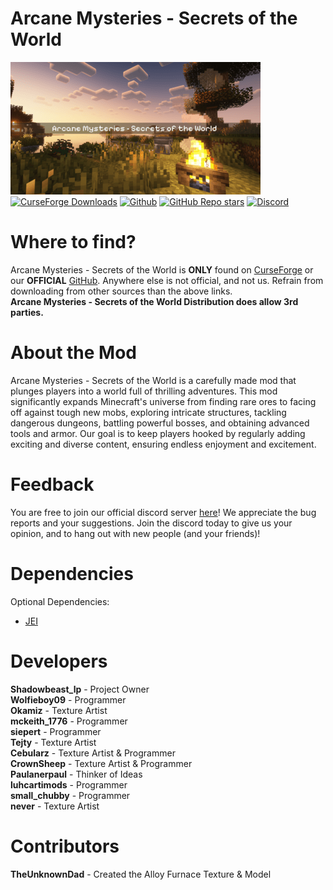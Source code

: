 # Arcane Mysteries - Secrets of the World

[![Project Shadow Icon](https://raw.githubusercontent.com/TheshadowLP/Forge-Shadow-1.20.1/main/long_logo.png)](https://github.com/TheshadowLP/Forge-Shadow-1.20.1) <br>
[![CurseForge Downloads](https://img.shields.io/curseforge/dt/996245)](https://www.curseforge.com/minecraft/mc-mods/arcanemysteries)
[![Github](https://img.shields.io/badge/Official_Github-%2520?color=46cfb3&link=https%3A%2F%2Fgithub.com%2FTheshadowLP%2FForge-Shadow-1.20.1)](https://github.com/TheshadowLP/Forge-Shadow-1.20.1)
[![GitHub Repo stars](https://img.shields.io/github/stars/TheshadowLP/Forge-Shadow-1.20.1)](https://github.com/TheshadowLP/Forge-Shadow-1.20.1)
<a href="https://discord.gg/nkTkMsBDmg" rel="nofollow"><img src="https://img.shields.io/discord/1188804461762723891?color=5865f2&label=Discord&style=flat" alt="Discord"></a>

# Where to find?
Arcane Mysteries - Secrets of the World is **ONLY** found on
[CurseForge](https://legacy.curseforge.com/minecraft/mc-mods/arcanemysteries)
or our **OFFICIAL** [GitHub](https://github.com/TheshadowLP/Forge-Shadow-1.20.1).
Anywhere else is not official, and not us. Refrain from downloading from other sources than the above links. <br>
**Arcane Mysteries - Secrets of the World Distribution does allow 3rd parties.**

# About the Mod
Arcane Mysteries - Secrets of the World is a carefully made mod that plunges players into a world full of thrilling adventures. This mod significantly expands Minecraft's universe from finding rare ores to facing off against tough new mobs, exploring intricate structures, tackling dangerous dungeons, battling powerful bosses, and obtaining advanced tools and armor. Our goal is to keep players hooked by regularly adding exciting and diverse content, ensuring endless enjoyment and excitement.

# Feedback
You are free to join our official discord server [here](https://discord.gg/nkTkMsBDmg)! We appreciate the bug reports and your suggestions. Join the discord today to give us your opinion, and to hang out with new people (and your friends)!


# Dependencies
Optional Dependencies:
- [JEI](https://www.curseforge.com/minecraft/mc-mods/jei/files/all?page=1&pageSize=20&version=1.20.1&gameVersionTypeId=1) 


# Developers
**Shadowbeast_lp** - Project Owner <br>
**Wolfieboy09** - Programmer <br>
**Okamiz** - Texture Artist <br>
**mckeith_1776** - Programmer <br>
**siepert** - Programmer <br>
**Tejty** - Texture Artist <br>
**Cebularz** - Texture Artist & Programmer <br>
**CrownSheep** - Texture Artist & Programmer <br>
**Paulanerpaul** - Thinker of Ideas <br>
**luhcartimods** - Programmer <br>
**small_chubby** - Programmer <br>
**never** - Texture Artist

# Contributors
**TheUnknownDad** - Created the Alloy Furnace Texture & Model
